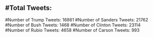 #Total Tweets:  
---
#Number of Trump Tweets: 16861
#Number of Sanders Tweets: 21762
#Number of Bush Tweets: 1468
#Number of Clinton Tweets: 23114
#Number of Rubio Tweets: 4658
#Number of Carson Tweets: 993
